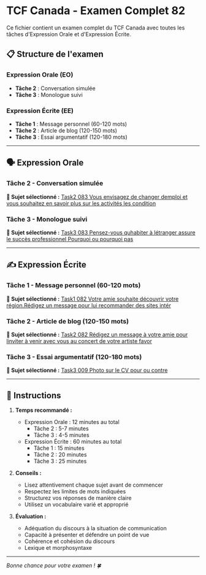 # TCF Canada - Examen Complet 82

Ce fichier contient un examen complet du TCF Canada avec toutes les tâches d'Expression Orale et d'Expression Écrite.

## 📋 Structure de l'examen

### Expression Orale (EO)
- **Tâche 2** : Conversation simulée
- **Tâche 3** : Monologue suivi

### Expression Écrite (EE)  
- **Tâche 1** : Message personnel (60-120 mots)
- **Tâche 2** : Article de blog (120-150 mots)
- **Tâche 3** : Essai argumentatif (120-180 mots)

---

## 🗣️ Expression Orale

### Tâche 2 - Conversation simulée

**📄 Sujet sélectionné :** [Task2 083 Vous envisagez de changer demploi et vous souhaitez en savoir plus sur les activités les condition](../tcf_canada/eo/task2/task2_083_Vous_envisagez_de_changer_demploi_et_vous_souhaitez_en_savoir_plus_sur_les_activités_les_condition.md)

### Tâche 3 - Monologue suivi

**📄 Sujet sélectionné :** [Task3 083 Pensez-vous quhabiter à létranger assure le succès professionnel Pourquoi ou pourquoi pas](../tcf_canada/eo/task3/task3_083_Pensez-vous_quhabiter_à_létranger_assure_le_succès_professionnel_Pourquoi_ou_pourquoi_pas.md)

---

## ✍️ Expression Écrite

### Tâche 1 - Message personnel (60-120 mots)

**📄 Sujet sélectionné :** [Task1 082 Votre amie souhaite découvrir votre région.Rédigez un message pour lui recommander des sites intér](../tcf_canada/ee/task1/task1_082_Votre_amie_souhaite_découvrir_votre_région.Rédigez_un_message_pour_lui_recommander_des_sites_intér.md)

### Tâche 2 - Article de blog (120-150 mots)

**📄 Sujet sélectionné :** [Task2 082 Rédigez un message à votre amie pour linviter à venir avec vous au concert de votre artiste favor](../tcf_canada/ee/task2/task2_082_Rédigez_un_message_à_votre_amie_pour_linviter_à_venir_avec_vous_au_concert_de_votre_artiste_favor.md)

### Tâche 3 - Essai argumentatif (120-180 mots)

**📄 Sujet sélectionné :** [Task3 009 Photo sur le CV pour ou contre](../tcf_canada/ee/task3/task3_009_Photo_sur_le_CV_pour_ou_contre.md)

---

## 📝 Instructions

1. **Temps recommandé :**
   - Expression Orale : 12 minutes au total
     - Tâche 2 : 5-7 minutes
     - Tâche 3 : 4-5 minutes
   - Expression Écrite : 60 minutes au total
     - Tâche 1 : 15 minutes
     - Tâche 2 : 20 minutes  
     - Tâche 3 : 25 minutes

2. **Conseils :**
   - Lisez attentivement chaque sujet avant de commencer
   - Respectez les limites de mots indiquées
   - Structurez vos réponses de manière claire
   - Utilisez un vocabulaire varié et approprié

3. **Évaluation :**
   - Adéquation du discours à la situation de communication
   - Capacité à présenter et défendre un point de vue
   - Cohérence et cohésion du discours
   - Lexique et morphosyntaxe

---

*Bonne chance pour votre examen ! 🍀*
